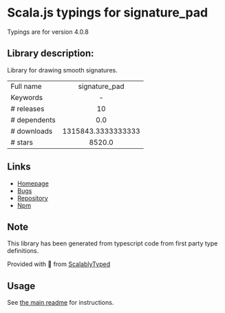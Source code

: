 
# Scala.js typings for signature_pad

Typings are for version 4.0.8

## Library description:
Library for drawing smooth signatures.

|                    |                 |
| ------------------ | :-------------: |
| Full name          | signature_pad |
| Keywords           | - |
| # releases         | 10 |
| # dependents       | 0.0 |
| # downloads        | 1315843.3333333333 |
| # stars            | 8520.0 |

## Links
- [Homepage](https://github.com/szimek/signature_pad)
- [Bugs](https://github.com/szimek/signature_pad/issues)
- [Repository](https://github.com/szimek/signature_pad)
- [Npm](https://www.npmjs.com/package/signature_pad)
    


## Note
This library has been generated from typescript code from first party type definitions.

Provided with :purple_heart: from [ScalablyTyped](https://github.com/oyvindberg/ScalablyTyped)

## Usage
See [the main readme](../../readme.md) for instructions.


